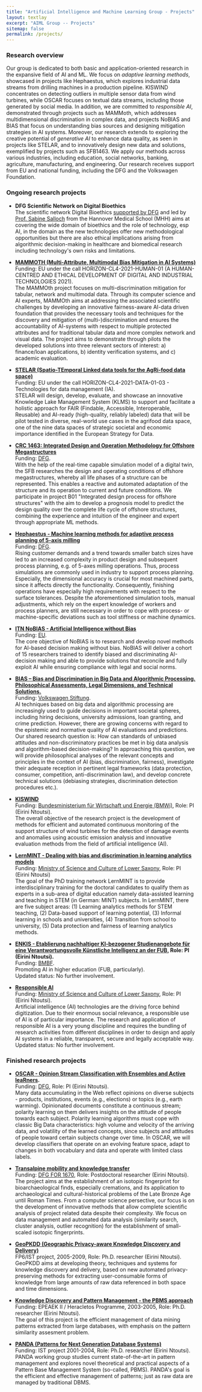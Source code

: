 ```yaml
---
title: "Artificial Intelligence and Machine Learning Group - Projects"
layout: textlay
excerpt: "AIML Group -- Projects"
sitemap: false
permalink: /projects/
---
```


### Research overview
Our group is dedicated to both basic and application-oriented research in the expansive field of AI and ML. 
We focus on _adaptive learning methods_, showcased in projects like Hephaestus, which explores industrial data streams from drilling machines in a production pipeline.  KISWIND concentrates on detecting outliers in multiple sensor data from wind turbines, while OSCAR focuses on textual data streams, including those generated by social media. In addition, we are committed to _responsible AI_, demonstrated through projects such as MAMMoth, which addresses multidimensional discrimination in complex data, and projects NoBIAS and BIAS that focus on understanding bias sources and designing mitigation strategies in AI systems. Moreover, our research extends to exploring the creative potential of _generative AI_ to enhance data quality, as seen in projects like STELAR, and to innovatively design new data and solutions, exemplified by projects such as SFB1463.
We apply our methods across various industries, including education, social networks, banking, agriculture, manufacturing, and engineering. Our research receives support from EU and national funding, including the DFG and the Volkswagen Foundation.


### Ongoing research projects
<ul>
  <li><b>DFG Scientific Network on Digital Bioethics</b></li>
The scientific network Digital Bioethics <a href="https://gepris.dfg.de/gepris/projekt/525059925?context=projekt&task=showDetail&id=525059925&" target="_new">supported by DFG</a> and led by <a href="https://www.mhh.de/institute-zentren-forschungseinrichtungen/institut-fuer-geschichte-ethik-und-philosophie-der-medizin/das-team/prof-dr-dr-sabine-salloch" target="_new"> Prof. Sabine Salloch</a> from the Hannover Medical School (MHH) aims at covering the wide domain of bioethics and the role of technology, esp AI, in the domain as the new technologies offer new methodological opportunities but there are also ethical implications arising from algorithmic decision-making in healthcare and biomedical research including technology's own risks and limitations.
</ul>
<ul>
  <li><b><a href = "{{ site.url }}{{ site.baseurl }}/projects/mammoth">MAMMOTH (Multi-Attribute, Multimodal Bias Mitigation in AI Systems)</a></b></li>
Funding: EU under the call HORIZON-CL4-2021-HUMAN-01 (A HUMAN-CENTRED AND ETHICAL DEVELOPMENT OF DIGITAL AND INDUSTRIAL TECHNOLOGIES 2021).<br> 
The MAMMOth project focuses on multi-discrimination mitigation for tabular, network and multimodal data. Through its 
computer science and AI experts, MAMMOth aims at addressing the associated scientific challenges by developing an innovative 
fairness-aware AI-data driven foundation that provides the necessary tools and techniques for the discovery and mitigation of 
(multi-)discrimination and ensures the accountability of AI-systems with respect to multiple protected attributes and for traditional 
tabular data and more complex network and visual data. The project aims to demonstrate through pilots the developed solutions into three relevant sectors of interest: a) finance/loan applications, b) identity verification systems, and c) academic evaluation.
</ul>

<ul>
  <li><b><a href = "{{ site.url }}{{ site.baseurl }}/projects/stelar">STELAR (Spatio-TEmporal Linked data tools for the AgRi-food data space)</a></b></li>
Funding: EU under the call HORIZON-CL4-2021-DATA-01-03 - Technologies for data management (IA).<br> 
  STELAR will design, develop, evaluate, and showcase an innovative Knowledge Lake Management System (KLMS) to support and facilitate a holistic approach for FAIR (Findable, Accessible, Interoperable, Reusable) and AI-ready (high-quality, reliably labeled) data that will be pilot tested in diverse, real-world use cases in the agrifood data space, one of the nine data spaces of strategic societal and economic importance identified in the European Strategy for Data.
 </ul>


<ul>
  <li><b><a href = "{{ site.url }}{{ site.baseurl }}/projects/offshore">CRC 1463:  Integrated Design and Operation Methodology for Offshore Megastructures</a></b></li>
Funding: <a href="https://gepris.dfg.de/gepris/projekt/457016492" target="_new">DFG</a>.<br>
With the help of the real-time capable simulation model of a digital twin, the SFB researches the design and operating conditions of offshore megastructures, whereby all life phases of a structure can be represented. This enables a reactive and automated adaptation of the structure and its operation to current and future conditions.  
We participate in project B01 "Integrated design process for offshore structures" with the aim to develop a prognosis model to predict the design quality over the complete life cycle of offshore structures, combining the experience and intuition of the engineer and expert through appropriate ML methods. 
</ul>

<ul>
  <li><b><a href = "{{ site.url }}{{ site.baseurl }}/projects/hephaestus">Hephaestus - Machine learning methods for adaptive process planning of 5-axis milling</a></b></li>
Funding: <a href="https://gepris.dfg.de/gepris/projekt/424298653" target="_new">DFG</a>.<br>
Rising customer demands and a trend towards smaller batch sizes have led to an increased complexity in product design and subsequent process planning, e.g. of 5-axes milling operations. Thus, process simulations are commonly used in industry to support process planning. Especially, the dimensional accuracy is crucial for most machined parts, since it affects directly the functionality. Consequently, finishing operations have especially high requirements with respect to the surface tolerances. Despite the aforementioned simulation tools, manual adjustments, which rely on the expert knowledge of workers and process planners, are still necessary in order to cope with process- or machine-specific deviations such as tool stiffness or machine dynamics.
</ul>

<ul>
  <li><b><a href = "{{ site.url }}{{ site.baseurl }}/projects/nobias">ITN NoBIAS - Artificial Intelligence without Bias</a></b></li>
Funding: <a href="https://cordis.europa.eu/project/id/860630" target="_new">EU</a>.<br>
The core objective of NoBIAS is to research and develop novel methods for AI-based decision making without bias. NoBIAS will deliver a cohort of 15 researchers trained to identify biased and discriminating AI-decision making and able to provide solutions that reconcile and fully exploit AI while ensuring compliance with legal and social norms.
</ul>

<ul>
  <li><b><a href = "{{ site.url }}{{ site.baseurl }}/projects/bias">BIAS – Bias and Discrimination in Big Data and Algorithmic Processing. Philosophical Assessments, Legal Dimensions, and Technical Solutions.</a></b></li>
Funding: <a href="http://portal.volkswagenstiftung.de/search/projectDetails.do?ref=95037" target="_new">Volkswagen Stiftung</a>.<br>
AI techniques based on big data and algorithmic processing are increasingly used to guide decisions in important societal spheres, including hiring decisions, university admissions, loan granting, and crime prediction. However, there are growing concerns with regard to the epistemic and normative quality of AI evaluations and predictions. Our shared research question is: How can standards of unbiased attitudes and non-discriminatory practices be met in big data analysis and algorithm-based decision-making?
In approaching this question, we will provide philosophical analyses of the relevant concepts and principles in the context of AI (bias, discrimination, fairness), investigate their adequate reception in pertinent legal frameworks (data protection, consumer, competition, anti-discrimination law), and develop concrete technical solutions (debiasing strategies, discrimination detection procedures etc.).
</ul>

<ul>
  <li><b><a href = "{{ site.url }}{{ site.baseurl }}/projects/kiswind">KISWIND </a></b></li>
Funding: <a href="https://www.cleanenergywire.org/experts/bmwi-federal-ministry-economic-affairs-and-energy">Bundesministerium für Wirtschaft und Energie (BMWi)</a>, Role: PI (Eirini Ntoutsi).<br> 
The overall objective of the research project is the development of methods for efficient and automated continuous monitoring of the support structure of wind turbines for the detection of damage events and anomalies using acoustic emission analysis and innovative evaluation methods from the field of artificial intelligence (AI).
</ul>

<ul>
  <li><b><a href = "{{ site.url }}{{ site.baseurl }}/projects/lernmint/">LernMINT - Dealing with bias and discrimination in learning analytics models</a></b></li>
Funding: <a href="https://www.mwk.niedersachsen.de/china/representative-of-the-ministry-of-science-and-culture-of-the-german-state-of-lower-saxony-for-university-cooperation-between-lower-saxony-and-china-189609.html" target="_new">Ministry of Science and Culture of Lower Saxony</a>, Role: PI (Eirini Ntoutsi)<br>
The goal of the PhD training network LernMINT is to provide interdisciplinary training for the doctoral candidates to qualify them as experts in a sub-area of digital education namely data-assisted learning and teaching in STEM (in German: MINT) subjects. In LernMINT, there are five subject areas: (1) Learning analytics methods for STEM teaching, (2) Data-based support of learning potential, (3) Informal learning in schools and universities, (4) Transition from school to university, (5) Data protection and fairness of learning analytics methods.
</ul>

<ul>
  <li><b><a href = "https://aiml-research.github.io/projects/enkis">ENKIS - Etablierung nachhaltiger KI-bezogener Studienangebote für eine Verantwortungsvolle Künstliche Intelligenz an der FUB</a>, Role: PI (Eirini Ntoutsi).</b></li>
Funding: <a href="https://www.bmbf.de/bmbf/de/home/_documents/digitale-hochschulbildung.html#:~:text=Mit%20der%20Bund%2DL%C3%A4nder%2DVereinbarung,der%20Breite%20des%20Hochschulsystems%20entfalten.">BMBF</a>.<br>
Promoting AI in higher education (FUB, particularly).<br>
Updated status: No further involvement.
  </ul>

<ul>
  <li><b><a href = "{{ site.url }}{{ site.baseurl }}/projects/responsibleai/">Responsible AI </a></b></li>
Funding: <a href="https://www.mwk.niedersachsen.de/china/representative-of-the-ministry-of-science-and-culture-of-the-german-state-of-lower-saxony-for-university-cooperation-between-lower-saxony-and-china-189609.html" target="_new">Ministry of Science and Culture of Lower Saxony</a>, Role: PI (Eirini Ntoutsi).<br>
Artificial intelligence (AI) technologies are the driving force behind digitization. Due to their enormous social relevance, a responsible use of AI is of particular importance. The research and application of responsible AI is a very young discipline and requires the bundling of research activities from different disciplines in order to design and apply AI systems in a reliable, transparent, secure and legally acceptable way.<br>
Updated status: No further involvement.
</ul>
  
### Finished research projects

<ul>
  <li><b><a href = "{{ site.url }}{{ site.baseurl }}/projects/oscar">OSCAR - Opinion Stream Classification with Ensembles and Active leaRners</a>.</b></li>
Funding: <a href="https://gepris.dfg.de/gepris/projekt/317686254?language=en" target="_new">DFG</a>, Role: PI (Eirini Ntoutsi).<br>
Many data accumulating in the Web reflect opinions on diverse subjects - products, institutions, events (e.g., elections) or topics (e.g., earth warming). Opinionated documents constitute a continuous stream; polarity learning on them delivers insights on the attitude of people towards each subject. Polarity learning algorithms must cope with classic Big Data characteristics: high volume and velocity of the arriving data, and volatility of the learned concepts, since subjects and attitudes of people toward certain subjects change over time. In OSCAR, we will develop classifiers that operate on an evolving feature space, adapt to changes in both vocabulary and data and operate with limited class labels.
</ul>
    
<ul>
  <li><b><a href ="http://www.en.for1670-transalpine.uni-muenchen.de/index.html">Transalpine mobility and knowledge transfer </a></b></li>
Funding: <a href="https://gepris.dfg.de/gepris/projekt/191679530" target="_new">DFG FOR 1670</a>, Role: Postdoctoral researcher (Eirini Ntoutsi).<br>
The project aims at the establishment of an isotopic fingerprint for bioarchaeological finds, especially cremations, and its application to archaeological and cultural-historical problems of the Late Bronze Age until Roman Times. From a computer science persective, our focus is on the development of innovative methods that allow complete scientific analysis of project related data despite their complexity. We focus on data management and automated data analysis (similarity search, cluster analysis, outlier recognition) for the establishment of small-scaled isotopic fingerprints.
</ul>
    
<ul>
  <li><b><a href ="http://infolab.cs.unipi.gr/projects/GeoPKDD/"> GeoPKDD (Geographic Privacy-aware Knowledge Discovery and Delivery) </a></b></li>
FP6/IST project, 2005-2009, Role: Ph.D. researcher (Eirini Ntoutsi).<br>
GeoPKDD aims at developing theory, techniques and systems for knowledge discovery and delivery, based on new automated privacy-preserving methods for extracting user-consumable forms of knowledge from large amounts of raw data referenced in both space and time dimensions.
</ul>
    
<ul>
  <li><b><a href ="http://infolab.cs.unipi.gr/projects/heracletos/"> Knowledge Discovery and Pattern Management - the PBMS approach </a></b></li>
Funding: EPEAEK II / Heracletos Programme, 2003-2005, Role: Ph.D. researcher (Eirini Ntoutsi).<br>
The goal of this project is the efficient management of data mining patterns extracted from large databases, with emphasis on the pattern similarity assesment problem.
</ul>
    
<ul>
  <li><b><a href = "http://dke.cti.gr/projects/completed-projects/panda/"> PANDA (Patterns for Next Generation Database Systems) </a></b></li>
Funding: IST project 2001-2004, Role: Ph.D. researcher (Eirini Ntoutsi).<br>
PANDA working group studies current state-of-the-art in pattern management and explores novel theoretical and practical aspects of a Pattern Base Management System (so-called, PBMS). PANDA's goal is the efficient and effective management of patterns; just as raw data are managed by traditional DBMS.
    </ul>
